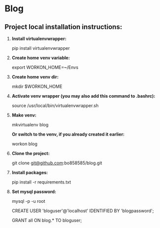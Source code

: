 Blog
====

Project local installation instructions:
----------------------------------------

1. **Install virtualenvwrapper:**

    pip install virtualenvwrapper

2. **Create home venv variable:**

    export WORKON_HOME=~/Envs

3. **Create home venv dir:**

    mkdir $WORKON_HOME

4. **Activate venv wrapper (you may also add this command to .bashrc):**

    source /usr/local/bin/virtualenvwrapper.sh

5. **Make venv:**

    mkvirtualenv blog

    **Or switch to the venv, if you already created it earlier:**

    workon blog

6. **Clone the project:**

    git clone git@github.com:bo858585/blog.git

7. **Install packages:**

    pip install -r requirements.txt

8. **Set mysql password:**

    mysql -p -u root

    CREATE USER 'bloguser'@'localhost' IDENTIFIED BY 'blogpassword';

    GRANT all ON blog.* TO bloguser;
